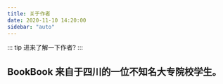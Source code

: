 ```yaml
---
title: 关于作者
date: 2020-11-10 14:20:00
sidebar: "auto"
---
```


::: tip
  进来了解一下作者?
:::

<!-- more -->

## BookBook 来自于四川的一位不知名大专院校学生。


